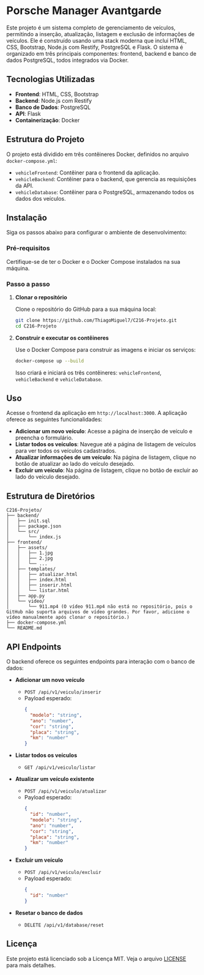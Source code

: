 
# Porsche Manager Avantgarde

Este projeto é um sistema completo de gerenciamento de veículos, permitindo a inserção, atualização, listagem e exclusão de informações de veículos. Ele é construído usando uma stack moderna que inclui HTML, CSS, Bootstrap, Node.js com Restify, PostgreSQL e Flask. O sistema é organizado em três principais componentes: frontend, backend e banco de dados PostgreSQL, todos integrados via Docker.

## Tecnologias Utilizadas

- **Frontend**: HTML, CSS, Bootstrap
- **Backend**: Node.js com Restify
- **Banco de Dados**: PostgreSQL
- **API**: Flask
- **Containerização**: Docker

## Estrutura do Projeto

O projeto está dividido em três contêineres Docker, definidos no arquivo `docker-compose.yml`:

- `vehicleFrontend`: Contêiner para o frontend da aplicação.
- `vehicleBackend`: Contêiner para o backend, que gerencia as requisições da API.
- `vehicleDatabase`: Contêiner para o PostgreSQL, armazenando todos os dados dos veículos.

## Instalação

Siga os passos abaixo para configurar o ambiente de desenvolvimento:

### Pré-requisitos

Certifique-se de ter o Docker e o Docker Compose instalados na sua máquina.

### Passo a passo

1. **Clonar o repositório**

   Clone o repositório do GitHub para a sua máquina local:

   ```bash
   git clone https://github.com/ThiagoMiguel7/C216-Projeto.git
   cd C216-Projeto
   ```

2. **Construir e executar os contêineres**

   Use o Docker Compose para construir as imagens e iniciar os serviços:

   ```bash
   docker-compose up --build
   ```

   Isso criará e iniciará os três contêineres: `vehicleFrontend`, `vehicleBackend` e `vehicleDatabase`.

## Uso

Acesse o frontend da aplicação em `http://localhost:3000`. A aplicação oferece as seguintes funcionalidades:

- **Adicionar um novo veículo**: Acesse a página de inserção de veículo e preencha o formulário.
- **Listar todos os veículos**: Navegue até a página de listagem de veículos para ver todos os veículos cadastrados.
- **Atualizar informações de um veículo**: Na página de listagem, clique no botão de atualizar ao lado do veículo desejado.
- **Excluir um veículo**: Na página de listagem, clique no botão de excluir ao lado do veículo desejado.

## Estrutura de Diretórios

```
C216-Projeto/
├── backend/
│   ├── init.sql
│   ├── package.json
│   └── src/
│       └── index.js
├── frontend/
│   ├── assets/
│   │   ├── 1.jpg
│   │   ├── 2.jpg
│   │   └── ...
│   ├── templates/
│   │   ├── atualizar.html
│   │   ├── index.html
│   │   ├── inserir.html
│   │   └── listar.html
│   ├── app.py
│   └── video/
│       └── 911.mp4 (O vídeo 911.mp4 não está no repositório, pois o GitHub não suporta arquivos de vídeo grandes. Por favor, adicione o vídeo manualmente após clonar o repositório.)
├── docker-compose.yml
└── README.md
```

## API Endpoints

O backend oferece os seguintes endpoints para interação com o banco de dados:

- **Adicionar um novo veículo**
  - `POST /api/v1/veiculo/inserir`
  - Payload esperado:
    ```json
    {
      "modelo": "string",
      "ano": "number",
      "cor": "string",
      "placa": "string",
      "km": "number"
    }
    ```

- **Listar todos os veículos**
  - `GET /api/v1/veiculo/listar`

- **Atualizar um veículo existente**
  - `POST /api/v1/veiculo/atualizar`
  - Payload esperado:
    ```json
    {
      "id": "number",
      "modelo": "string",
      "ano": "number",
      "cor": "string",
      "placa": "string",
      "km": "number"
    }
    ```

- **Excluir um veículo**
  - `POST /api/v1/veiculo/excluir`
  - Payload esperado:
    ```json
    {
      "id": "number"
    }
    ```

- **Resetar o banco de dados**
  - `DELETE /api/v1/database/reset`

## Licença

Este projeto está licenciado sob a Licença MIT. Veja o arquivo [LICENSE](LICENSE) para mais detalhes.
